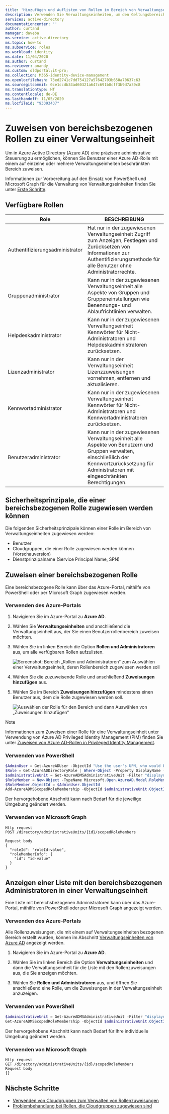 ```yaml
---
title: 'Hinzufügen und Auflisten von Rollen im Bereich von Verwaltungseinheiten: Azure Active Directory | Microsoft-Dokumentation'
description: Verwenden Sie Verwaltungseinheiten, um den Geltungsbereich von Rollenzuweisungen in Azure Active Directory einzuschränken.
services: active-directory
documentationcenter: ''
author: curtand
manager: daveba
ms.service: active-directory
ms.topic: how-to
ms.subservice: roles
ms.workload: identity
ms.date: 11/04/2020
ms.author: curtand
ms.reviewer: anandy
ms.custom: oldportal;it-pro;
ms.collection: M365-identity-device-management
ms.openlocfilehash: 73ed2741c7dd754127a57642703b650a70637c63
ms.sourcegitcommit: 0ce1ccdb34ad60321a647c691b0cff3b9d7a39c8
ms.translationtype: HT
ms.contentlocale: de-DE
ms.lasthandoff: 11/05/2020
ms.locfileid: "93393437"
---
```

# <a name="assign-scoped-roles-to-an-administrative-unit"></a>Zuweisen von bereichsbezogenen Rollen zu einer Verwaltungseinheit

Um in Azure Active Directory (Azure AD) eine präzisere administrative Steuerung zu ermöglichen, können Sie Benutzer einer Azure AD-Rolle mit einem auf einzelne oder mehrere Verwaltungseinheiten beschränkten Bereich zuweisen.

Informationen zur Vorbereitung auf den Einsatz von PowerShell und Microsoft Graph für die Verwaltung von Verwaltungseinheiten finden Sie unter [Erste Schritte](admin-units-manage.md#get-started).

## <a name="available-roles"></a>Verfügbare Rollen

Role  |  BESCHREIBUNG
----- |  -----------
Authentifizierungsadministrator  |  Hat nur in der zugewiesenen Verwaltungseinheit Zugriff zum Anzeigen, Festlegen und Zurücksetzen von Informationen zur Authentifizierungsmethode für alle Benutzer ohne Administratorrechte.
Gruppenadministrator  |  Kann nur in der zugewiesenen Verwaltungseinheit alle Aspekte von Gruppen und Gruppeneinstellungen wie Benennungs- und Ablaufrichtlinien verwalten.
Helpdeskadministrator  |  Kann nur in der zugewiesenen Verwaltungseinheit Kennwörter für Nicht-Administratoren und Helpdeskadministratoren zurücksetzen.
Lizenzadministrator  |  Kann nur in der Verwaltungseinheit Lizenzzuweisungen vornehmen, entfernen und aktualisieren.
Kennwortadministrator  |  Kann nur in der zugewiesenen Verwaltungseinheit Kennwörter für Nicht-Administratoren und Kennwortadministratoren zurücksetzen.
Benutzeradministrator  |  Kann nur in der zugewiesenen Verwaltungseinheit alle Aspekte von Benutzern und Gruppen verwalten, einschließlich der Kennwortzurücksetzung für Administratoren mit eingeschränkten Berechtigungen.

## <a name="security-principals-that-can-be-assigned-to-a-scoped-role"></a>Sicherheitsprinzipale, die einer bereichsbezogenen Rolle zugewiesen werden können

Die folgenden Sicherheitsprinzipale können einer Rolle im Bereich von Verwaltungseinheiten zugewiesen werden:

* Benutzer
* Cloudgruppen, die einer Rolle zugewiesen werden können (Vorschauversion)
* Dienstprinzipalname (Service Principal Name, SPN)

## <a name="assign-a-scoped-role"></a>Zuweisen einer bereichsbezogenen Rolle

Eine bereichsbezogene Rolle kann über das Azure-Portal, mithilfe von PowerShell oder per Microsoft Graph zugewiesen werden.

### <a name="use-the-azure-portal"></a>Verwenden des Azure-Portals

1. Navigieren Sie im Azure-Portal zu **Azure AD**.

1. Wählen Sie **Verwaltungseinheiten** und anschließend die Verwaltungseinheit aus, der Sie einen Benutzerrollenbereich zuweisen möchten. 

1. Wählen Sie im linken Bereich die Option **Rollen und Administratoren** aus, um alle verfügbaren Rollen aufzulisten.

   ![Screenshot: Bereich „Rollen und Administratoren“ zum Auswählen einer Verwaltungseinheit, deren Rollenbereich zugewiesen werden soll](./media/admin-units-assign-roles/select-role-to-scope.png)

1. Wählen Sie die zuzuweisende Rolle und anschließend **Zuweisungen hinzufügen** aus. 

1. Wählen Sie im Bereich **Zuweisungen hinzufügen** mindestens einen Benutzer aus, dem die Rolle zugewiesen werden soll.

   ![Auswählen der Rolle für den Bereich und dann Auswählen von „Zuweisungen hinzufügen“](./media/admin-units-assign-roles/select-add-assignment.png)

> [!Note]
> Informationen zum Zuweisen einer Rolle für eine Verwaltungseinheit unter Verwendung von Azure AD Privileged Identity Management (PIM) finden Sie unter [Zuweisen von Azure AD-Rollen in Privileged Identity Management](../privileged-identity-management/pim-how-to-add-role-to-user.md?tabs=new#assign-a-role-with-restricted-scope).

### <a name="use-powershell"></a>Verwenden von PowerShell

```powershell
$AdminUser = Get-AzureADUser -ObjectId "Use the user's UPN, who would be an admin on this unit"
$Role = Get-AzureADDirectoryRole | Where-Object -Property DisplayName -EQ -Value "User Account Administrator"
$administrativeUnit = Get-AzureADMSAdministrativeUnit -Filter "displayname eq 'The display name of the unit'"
$RoleMember = New-Object -TypeName Microsoft.Open.AzureAD.Model.RoleMemberInfo
$RoleMember.ObjectId = $AdminUser.ObjectId
Add-AzureADMSScopedRoleMembership -ObjectId $administrativeUnit.ObjectId -RoleObjectId $Role.ObjectId -RoleMemberInfo $RoleMember
```

Der hervorgehobene Abschnitt kann nach Bedarf für die jeweilige Umgebung geändert werden.

### <a name="use-microsoft-graph"></a>Verwenden von Microsoft Graph

```http
Http request
POST /directory/administrativeUnits/{id}/scopedRoleMembers
    
Request body
{
  "roleId": "roleId-value",
  "roleMemberInfo": {
    "id": "id-value"
  }
}
```

## <a name="view-a-list-of-the-scoped-admins-in-an-administrative-unit"></a>Anzeigen einer Liste mit den bereichsbezogenen Administratoren in einer Verwaltungseinheit

Eine Liste mit bereichsbezogenen Administratoren kann über das Azure-Portal, mithilfe von PowerShell oder per Microsoft Graph angezeigt werden.

### <a name="use-the-azure-portal"></a>Verwenden des Azure-Portals

Alle Rollenzuweisungen, die mit einem auf Verwaltungseinheiten bezogenen Bereich erstellt wurden, können im Abschnitt [Verwaltungseinheiten von Azure AD](https://ms.portal.azure.com/?microsoft_aad_iam_adminunitprivatepreview=true&microsoft_aad_iam_rbacv2=true#blade/Microsoft_AAD_IAM/ActiveDirectoryMenuBlade/AdminUnit) angezeigt werden. 

1. Navigieren Sie im Azure-Portal zu **Azure AD**.

1. Wählen Sie im linken Bereich die Option **Verwaltungseinheiten** und dann die Verwaltungseinheit für die Liste mit den Rollenzuweisungen aus, die Sie anzeigen möchten. 

1. Wählen Sie **Rollen und Administratoren** aus, und öffnen Sie anschließend eine Rolle, um die Zuweisungen in der Verwaltungseinheit anzuzeigen.

### <a name="use-powershell"></a>Verwenden von PowerShell

```powershell
$administrativeUnit = Get-AzureADMSAdministrativeUnit -Filter "displayname eq 'The display name of the unit'"
Get-AzureADMSScopedRoleMembership -ObjectId $administrativeUnit.ObjectId | fl *
```

Der hervorgehobene Abschnitt kann nach Bedarf für Ihre individuelle Umgebung geändert werden.

### <a name="use-microsoft-graph"></a>Verwenden von Microsoft Graph

```http
Http request
GET /directory/administrativeUnits/{id}/scopedRoleMembers
Request body
{}
```

## <a name="next-steps"></a>Nächste Schritte

- [Verwenden von Cloudgruppen zum Verwalten von Rollenzuweisungen](groups-concept.md)
- [Problembehandlung bei Rollen, die Cloudgruppen zugewiesen sind](groups-faq-troubleshooting.md)
